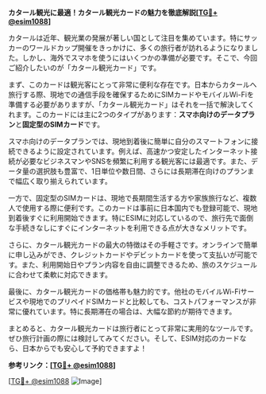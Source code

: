 **カタール観光に最適！カタール観光カードの魅力を徹底解説[[TG💪+ @esim1088](https://t.me/s/esim1088)]**

カタールは近年、観光業の発展が著しい国として注目を集めています。特にサッカーのワールドカップ開催をきっかけに、多くの旅行者が訪れるようになりました。しかし、海外でスマホを使うにはいくつかの準備が必要です。そこで、今回ご紹介したいのが「カタール観光カード」です。

まず、このカードは観光客にとって非常に便利な存在です。日本からカタールへ旅行する際、現地での通信手段を確保するためにSIMカードやモバイルWi-Fiを準備する必要がありますが、「カタール観光カード」はそれを一括で解決してくれます。このカードには主に2つのタイプがあります：**スマホ向けのデータプラン**と**固定型のSIMカード**です。

スマホ向けのデータプランでは、現地到着後に簡単に自分のスマートフォンに接続できるように設定されています。例えば、高速かつ安定したインターネット接続が必要なビジネスマンやSNSを頻繁に利用する観光客には最適です。また、データ量の選択肢も豊富で、1日単位や数日間、さらには長期滞在向けのプランまで幅広く取り揃えられています。

一方で、固定型のSIMカードは、現地で長期間生活する方や家族旅行など、複数人で使用する際に便利です。このカードは事前に日本国内でも登録可能で、現地到着後すぐに利用開始できます。特にESIMに対応しているので、旅行先で面倒な手続きなしにすぐにインターネットを利用できる点が大きなメリットです。

さらに、カタール観光カードの最大の特徴はその手軽さです。オンラインで簡単に申し込みができ、クレジットカードやデビットカードを使って支払いが可能です。また、利用開始日やプラン内容を自由に調整できるため、旅のスケジュールに合わせて柔軟に対応できます。

最後に、カタール観光カードの価格帯も魅力的です。他社のモバイルWi-Fiサービスや現地でのプリペイドSIMカードと比較しても、コストパフォーマンスが非常に優れています。特に長期滞在の場合は、大幅な節約が期待できます。

まとめると、カタール観光カードは旅行者にとって非常に実用的なツールです。ぜひ旅行計画の際には検討してみてください。そして、ESIM対応のカードなら、日本からでも安心して予約できますよ！

**参考リンク：[[TG💪+ @esim1088](https://t.me/s/esim1088)]**

[[TG💪+ @esim1088](https://t.me/s/esim1088) ![Image](https://i.postimg.cc/Y0z9fWf4/image.png)]